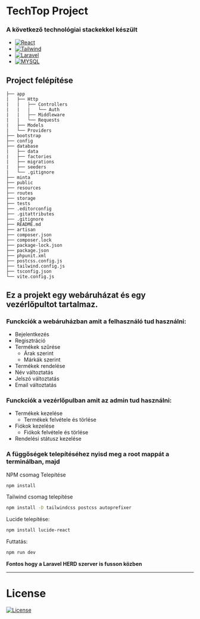 # TechTop Project


### A következő technológiai stackekkel készült
* [![React][React.js]][React-url]
* [![Tailwind][Tailwind]][Tailwind-url]
* [![Laravel][Laravel.com]][Laravel-url]
* [![MYSQL][MYSQL]][MYSQL-url]
  

## Project felépítése
```plaintext
├── app
|   ├── Http
|   |   ├── Controllers
|   |   |   └── Auth
|   |   ├── Middleware
|   |   └── Requests
|   ├── Models
|   └── Providers
├── bootstrap
├── config
├── database
|   ├── data
|   ├── factories
|   ├── migrations
|   ├── seeders
|   └── .gitignore
├── minta
├── public
├── resources
├── routes
├── storage
├── tests
├── .editorconfig
├── .gitattributes
├── .gitignore
├── README.md
├── artisan
├── composer.json
├── composer.lock
├── package-lock.json
├── package.json
├── phpunit.xml
├── postcss.config.js
├── tailwind.config.js
├── tsconfig.json
└── vite.config.js
 ```

## Ez a projekt egy webáruházat és egy vezérlőpultot tartalmaz.

### Funckciók a webáruházban amit a felhasználó tud használni:
- Bejelentkezés
- Regisztráció
- Termékek szűrése
  - Árak szerint
  - Márkák szerint
- Termékek rendelése
- Név változtatás
- Jelszó változtatás
- Email változtatás
  
### Funckciók a vezérlőpulban amit az admin tud használni:
- Termékek kezelése
    - Termékek felvétele és törlése  
- Fiókok kezelése
    - Fiókok felvétele és törlése
- Rendelési státusz kezelése

### A függőségek telepítéséhez nyisd meg a root mappát a terminálban, majd

NPM csomag Telepítése
```sh
npm install
```
Tailwind csomag telepítése
```sh
npm install -D tailwindcss postcss autoprefixer
```
Lucide telepítése:
```sh
npm install lucide-react
```
Futtatás:
```sh
npm run dev
```
**Fontos hogy a Laravel HERD szerver is fusson közben**

---

# License
[![License][License]][License-url]

[React.js]: https://img.shields.io/badge/React-20232A?style=for-the-badge&logo=react&logoColor=61DAFB
[React-url]: https://reactjs.org/
[Tailwind]: https://img.shields.io/badge/Tailwind_CSS-grey?style=for-the-badge&logo=tailwind-css&logoColor=38B2AC
[Tailwind-url]: https://tailwindcss.com/
[Laravel.com]: https://img.shields.io/badge/Laravel-FF2D20?style=for-the-badge&logo=laravel&logoColor=white
[Laravel-url]: https://laravel.com
[MYSQL]: https://img.shields.io/badge/MySQL-4479A1?style=for-the-badge&logo=mysql&logoColor=white
[MYSQL-url]: https://www.mysql.com/
[License]: https://img.shields.io/badge/license-MIT-blue
[License-url]: https://opensource.org/license/mit
